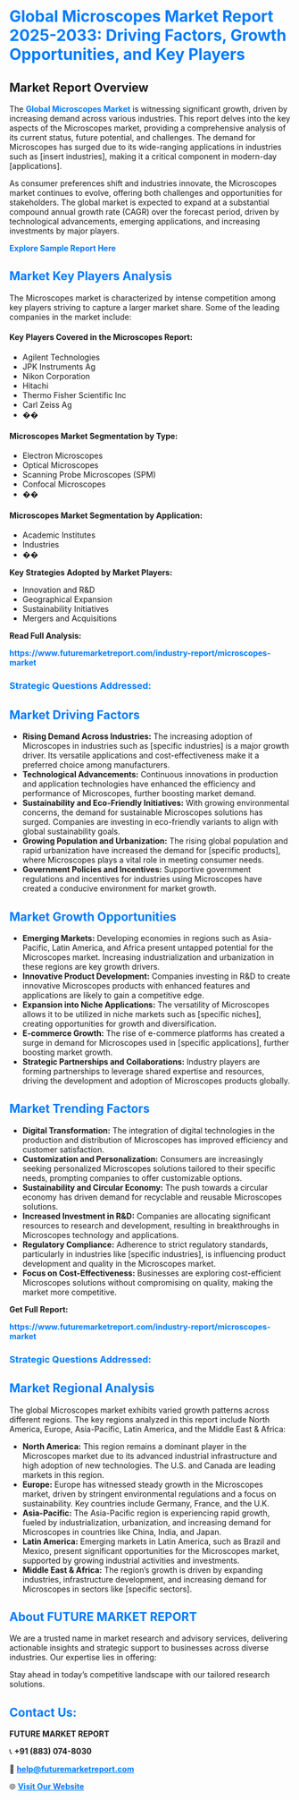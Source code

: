 <h1 style="color: #007BFF;">Global Microscopes Market Report 2025-2033: Driving Factors, Growth Opportunities, and Key Players</h1>

<section id="overview">
<h2>Market Report Overview</h2>
<p>The <a href="https://www.futuremarketreport.com/industry-report/microscopes-market" style="color: #007BFF; text-decoration: none;"><strong>Global Microscopes Market</strong></a> is witnessing significant growth, driven by increasing demand across various industries. This report delves into the key aspects of the Microscopes market, providing a comprehensive analysis of its current status, future potential, and challenges. The demand for Microscopes has surged due to its wide-ranging applications in industries such as [insert industries], making it a critical component in modern-day [applications].</p>
<p>As consumer preferences shift and industries innovate, the Microscopes market continues to evolve, offering both challenges and opportunities for stakeholders. The global market is expected to expand at a substantial compound annual growth rate (CAGR) over the forecast period, driven by technological advancements, emerging applications, and increasing investments by major players.</p>
</section>

<section id="overview">
<p><a href="https://www.futuremarketreport.com/request-sample/reportId=118495" style="color: #007BFF; text-decoration: none;"><strong>Explore Sample Report Here</strong></a></p>
</section>

<section id="key-players">
<h2 style="color: #007BFF;">Market Key Players Analysis</h2>
<p>The Microscopes market is characterized by intense competition among key players striving to capture a larger market share. Some of the leading companies in the market include:</p>
<h4>Key Players Covered in the Microscopes Report:</h4>
<ul><li>Agilent Technologies</li><li>JPK Instruments Ag</li><li>Nikon Corporation</li><li>Hitachi</li><li>Thermo Fisher Scientific Inc</li><li>Carl Zeiss Ag</li><li>��</li></ul>
<h4>Microscopes Market Segmentation by Type:</h4>
<ul><li>Electron Microscopes</li><li>Optical Microscopes</li><li>Scanning Probe Microscopes (SPM)</li><li>Confocal Microscopes</li><li>��</li></ul>

<h4>Microscopes Market Segmentation by Application:</h4>
<ul><li>Academic Institutes</li><li>Industries</li><li>��</li></ul>
<p><strong>Key Strategies Adopted by Market Players:</strong></p>
<ul>
<li>Innovation and R&D</li>
<li>Geographical Expansion</li>
<li>Sustainability Initiatives</li>
<li>Mergers and Acquisitions</li>
</ul>
</section>

<section>
<p><strong>Read Full Analysis: </strong></p><a href="https://www.futuremarketreport.com/industry-report/microscopes-market" style="color: #007BFF; text-decoration: none;"><strong>https://www.futuremarketreport.com/industry-report/microscopes-market</strong></a>
<h3 style="color: #007BFF;">Strategic Questions Addressed:</h3>
</section>

<section id="driving-factors">
<h2 style="color: #007BFF;">Market Driving Factors</h2>
<ul>
<li><strong>Rising Demand Across Industries:</strong> The increasing adoption of Microscopes in industries such as [specific industries] is a major growth driver. Its versatile applications and cost-effectiveness make it a preferred choice among manufacturers.</li>
<li><strong>Technological Advancements:</strong> Continuous innovations in production and application technologies have enhanced the efficiency and performance of Microscopes, further boosting market demand.</li>
<li><strong>Sustainability and Eco-Friendly Initiatives:</strong> With growing environmental concerns, the demand for sustainable Microscopes solutions has surged. Companies are investing in eco-friendly variants to align with global sustainability goals.</li>
<li><strong>Growing Population and Urbanization:</strong> The rising global population and rapid urbanization have increased the demand for [specific products], where Microscopes plays a vital role in meeting consumer needs.</li>
<li><strong>Government Policies and Incentives:</strong> Supportive government regulations and incentives for industries using Microscopes have created a conducive environment for market growth.</li>
</ul>
</section>

<section id="growth-opportunities">
<h2 style="color: #007BFF;">Market Growth Opportunities</h2>
<ul>
<li><strong>Emerging Markets:</strong> Developing economies in regions such as Asia-Pacific, Latin America, and Africa present untapped potential for the Microscopes market. Increasing industrialization and urbanization in these regions are key growth drivers.</li>
<li><strong>Innovative Product Development:</strong> Companies investing in R&D to create innovative Microscopes products with enhanced features and applications are likely to gain a competitive edge.</li>
<li><strong>Expansion into Niche Applications:</strong> The versatility of Microscopes allows it to be utilized in niche markets such as [specific niches], creating opportunities for growth and diversification.</li>
<li><strong>E-commerce Growth:</strong> The rise of e-commerce platforms has created a surge in demand for Microscopes used in [specific applications], further boosting market growth.</li>
<li><strong>Strategic Partnerships and Collaborations:</strong> Industry players are forming partnerships to leverage shared expertise and resources, driving the development and adoption of Microscopes products globally.</li>
</ul>
</section>

<section id="trending-factors">
<h2 style="color: #007BFF;">Market Trending Factors</h2>
<ul>
<li><strong>Digital Transformation:</strong> The integration of digital technologies in the production and distribution of Microscopes has improved efficiency and customer satisfaction.</li>
<li><strong>Customization and Personalization:</strong> Consumers are increasingly seeking personalized Microscopes solutions tailored to their specific needs, prompting companies to offer customizable options.</li>
<li><strong>Sustainability and Circular Economy:</strong> The push towards a circular economy has driven demand for recyclable and reusable Microscopes solutions.</li>
<li><strong>Increased Investment in R&D:</strong> Companies are allocating significant resources to research and development, resulting in breakthroughs in Microscopes technology and applications.</li>
<li><strong>Regulatory Compliance:</strong> Adherence to strict regulatory standards, particularly in industries like [specific industries], is influencing product development and quality in the Microscopes market.</li>
<li><strong>Focus on Cost-Effectiveness:</strong> Businesses are exploring cost-efficient Microscopes solutions without compromising on quality, making the market more competitive.</li>
</ul>
</section>

<section>
<p><strong>Get Full Report: </strong></p><a href="https://www.futuremarketreport.com/industry-report/microscopes-market" style="color: #007BFF; text-decoration: none;"><strong>https://www.futuremarketreport.com/industry-report/microscopes-market</strong></a>
<h3 style="color: #007BFF;">Strategic Questions Addressed:</h3>
</section>


<section id="regional-analysis">
<h2 style="color: #007BFF;">Market Regional Analysis</h2>
<p>The global Microscopes market exhibits varied growth patterns across different regions. The key regions analyzed in this report include North America, Europe, Asia-Pacific, Latin America, and the Middle East & Africa:</p>
<ul>
<li><strong>North America:</strong> This region remains a dominant player in the Microscopes market due to its advanced industrial infrastructure and high adoption of new technologies. The U.S. and Canada are leading markets in this region.</li>
<li><strong>Europe:</strong> Europe has witnessed steady growth in the Microscopes market, driven by stringent environmental regulations and a focus on sustainability. Key countries include Germany, France, and the U.K.</li>
<li><strong>Asia-Pacific:</strong> The Asia-Pacific region is experiencing rapid growth, fueled by industrialization, urbanization, and increasing demand for Microscopes in countries like China, India, and Japan.</li>
<li><strong>Latin America:</strong> Emerging markets in Latin America, such as Brazil and Mexico, present significant opportunities for the Microscopes market, supported by growing industrial activities and investments.</li>
<li><strong>Middle East & Africa:</strong> The region’s growth is driven by expanding industries, infrastructure development, and increasing demand for Microscopes in sectors like [specific sectors].</li>
</ul>
</section>

<footer>
<h2 style="color: #007BFF;">About FUTURE MARKET REPORT</h2>
<p>We are a trusted name in market research and advisory services, delivering actionable insights and strategic support to businesses across diverse industries. Our expertise lies in offering:</p>

<p>Stay ahead in today’s competitive landscape with our tailored research solutions.</p>

<h2 style="color: #007BFF;">Contact Us:</h2>
<p><strong>FUTURE MARKET REPORT</strong></p>
<p>📞 <strong>+91 (883) 074-8030</strong></p>
<p>📧 <strong><a href="mailto:help@futuremarketreport.com" style="color: #007BFF;">help@futuremarketreport.com</a></strong></p>
<p>🌐 <strong><a href="https://www.futuremarketreport.com/" style="color: #007BFF;">Visit Our Website</a></strong></p>
</footer>